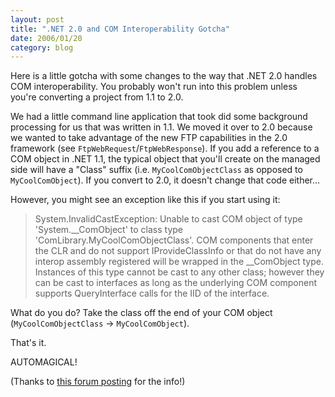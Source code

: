 ```yaml
---
layout: post
title: ".NET 2.0 and COM Interoperability Gotcha"
date: 2006/01/20
category: blog
---
```


Here is a little gotcha with some changes to the way that .NET 2.0 handles COM interoperability. You probably won't run into this problem unless you're converting a project from 1.1 to 2.0.

We had a little command line application that took did some background processing for us that was written in 1.1. We moved it over to 2.0 because we wanted to take advantage of the new FTP capabilities in the 2.0 framework (see `FtpWebRequest`/`FtpWebResponse`). If you add a reference to a COM object in .NET 1.1, the typical object that you'll create on the managed side will have a "Class" suffix (i.e. `MyCoolComObjectClass` as opposed to `MyCoolComObject`). If you convert to 2.0, it doesn't change that code either...

However, you might see an exception like this if you start using it:

> System.InvalidCastException: Unable to cast COM object of type 'System.\_\_ComObject' to class type 'ComLibrary.MyCoolComObjectClass'. COM components that enter the CLR and do not support IProvideClassInfo or that do not have any interop assembly registered will be wrapped in the \_\_ComObject type. Instances of this type cannot be cast to any other class; however they can be cast to interfaces as long as the underlying COM component supports QueryInterface calls for the IID of the interface.

What do you do? Take the class off the end of your COM object (`MyCoolComObjectClass` -&gt; `MyCoolComObject`).

That's it.

AUTOMAGICAL!

(Thanks to [this forum posting](http://forums.microsoft.com/MSDN/ShowPost.aspx?PostID=189133&SiteID=1) for the info!)

